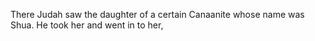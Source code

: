 There Judah saw the daughter of a certain Canaanite whose name was Shua. He took her and went in to her,

